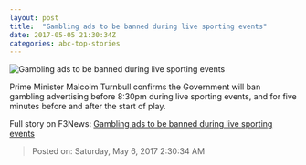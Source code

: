 ```yaml
---
layout: post
title:  "Gambling ads to be banned during live sporting events"
date: 2017-05-05 21:30:34Z
categories: abc-top-stories
---
```


![Gambling ads to be banned during live sporting events](http://www.abc.net.au/news/image/3720664-1x1-700x700.jpg)

Prime Minister Malcolm Turnbull confirms the Government will ban gambling advertising before 8:30pm during live sporting events, and for five minutes before and after the start of play.


Full story on F3News: [Gambling ads to be banned during live sporting events](http://www.f3nws.com/n/Sd3WnB)

> Posted on: Saturday, May 6, 2017 2:30:34 AM
